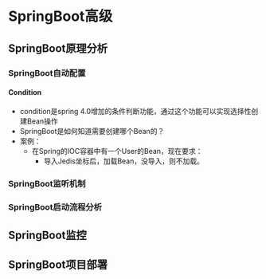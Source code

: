 # SpringBoot高级

## SpringBoot原理分析

### SpringBoot自动配置

#### Condition

* condition是spring 4.0增加的条件判断功能，通过这个功能可以实现选择性创建Bean操作
* SpringBoot是如何知道需要创建哪个Bean的？
* 案例：
  * 在Spring的IOC容器中有一个User的Bean，现在要求：
    * 导入Jedis坐标后，加载Bean，没导入，则不加载。

### SpringBoot监听机制

### SpringBoot启动流程分析

## SpringBoot监控

## SpringBoot项目部署

